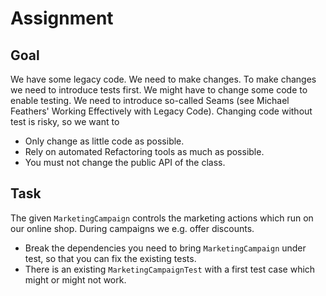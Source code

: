 Assignment
============

Goal
----

We have some legacy code. We need to make changes.
To make changes we need to introduce tests first.
We might have to change some code to enable testing.
We need to introduce so-called Seams (see Michael
Feathers' Working Effectively with Legacy Code).
Changing code without test is risky, so we want to

* Only change as little code as possible.
* Rely on automated Refactoring tools as much as possible.
* You must not change the public API of the class.

Task
----

The given `MarketingCampaign` controls the marketing actions which
run on our online shop. During campaigns we e.g. offer discounts.

* Break the dependencies you need to bring `MarketingCampaign` under test, so that you can fix the existing tests.
* There is an existing `MarketingCampaignTest` with a first test case which might or might not work.
